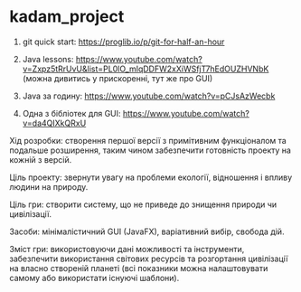 # kadam_project

1. git quick start: https://proglib.io/p/git-for-half-an-hour

2. Java lessons: https://www.youtube.com/watch?v=Zxpz5tRrUvU&list=PL0lO_mIqDDFW2xXiWSfjT7hEdOUZHVNbK
(можна дивитись у прискоренні, тут же про GUI)

3. Java за годину: https://www.youtube.com/watch?v=pCJsAzWecbk

4. Одна з бібліотек для GUI: https://www.youtube.com/watch?v=da4QIXkQRxU

Хід розробки: створення першої версії з примітивним функціоналом та подальше розширення, таким чином забезпечити готовність проекту на кожній з версій.

Ціль проекту: звернути увагу на проблеми екології, відношення і впливу людини на природу.

Ціль гри: створити систему, що не приведе до знищення природи чи цивілізації.

Засоби: мінімалістичний GUI (JavaFX), варіативний вибір, свобода дій.

Зміст гри: використовуючи дані можливості та інструменти, забезпечити використання світових ресурсів та розгортання цивілізації на власно створеній планеті 
(всі показники можна налаштовувати самому або використати існуючі шаблони).
